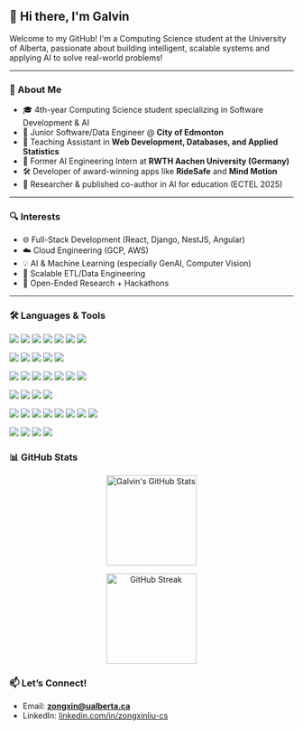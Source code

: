 ## 👋 Hi there, I'm Galvin

Welcome to my GitHub! I'm a Computing Science student at the University of Alberta, passionate about building intelligent, scalable systems and applying AI to solve real-world problems!

---

### 🚀 About Me

* 🎓 4th-year Computing Science student specializing in Software Development & AI
* 💼 Junior Software/Data Engineer @ **City of Edmonton**
* 📓 Teaching Assistant in **Web Development, Databases, and Applied Statistics**
* 🤖 Former AI Engineering Intern at **RWTH Aachen University (Germany)**
* 🛠️ Developer of award-winning apps like **RideSafe** and **Mind Motion**
* 🧪 Researcher & published co-author in AI for education (ECTEL 2025)

---

### 🔍 Interests

* 🌐 Full-Stack Development (React, Django, NestJS, Angular)
* ☁️ Cloud Engineering (GCP, AWS)
* 💡 AI & Machine Learning (especially GenAI, Computer Vision)
* 🧰 Scalable ETL/Data Engineering
* 🧩 Open-Ended Research + Hackathons

---


### 🛠️ Languages & Tools

<p>
  <img src="https://img.shields.io/badge/Python-3776AB?style=flat&logo=python&logoColor=white" />
  <img src="https://img.shields.io/badge/C%23-239120?style=flat&logo=c-sharp&logoColor=white" />
  <img src="https://img.shields.io/badge/Java-007396?style=flat&logo=java&logoColor=white" />
  <img src="https://img.shields.io/badge/JavaScript-F7DF1E?style=flat&logo=javascript&logoColor=black" />
  <img src="https://img.shields.io/badge/C-00599C?style=flat&logo=c&logoColor=white" />
  <img src="https://img.shields.io/badge/C++-00599C?style=flat&logo=c%2B%2B&logoColor=white" />
  <img src="https://img.shields.io/badge/SQL-4479A1?style=flat&logo=sqlite&logoColor=white" />
</p>
<p>
  <img src="https://img.shields.io/badge/NestJS-E0234E?style=flat&logo=nestjs&logoColor=white" />
  <img src="https://img.shields.io/badge/Java-ED8B00?style=flat&logo=openjdk&logoColor=white" />
  <img src="https://img.shields.io/badge/Django-092E20?style=flat&logo=django&logoColor=white" />
  <img src="https://img.shields.io/badge/Flask-000000?style=flat&logo=flask&logoColor=white" />
  <img src="https://img.shields.io/badge/REST_API-02569B?style=flat&logo=fastapi&logoColor=white" />
</p>
<p>
  <img src="https://img.shields.io/badge/React-61DAFB?style=flat&logo=react&logoColor=black" />
  <img src="https://img.shields.io/badge/React_Native-61DAFB?style=flat&logo=react&logoColor=black" />
  <img src="https://img.shields.io/badge/Angular-DD0031?style=flat&logo=angular&logoColor=white" />
  <img src="https://img.shields.io/badge/HTML5-E34F26?style=flat&logo=html5&logoColor=white" />
  <img src="https://img.shields.io/badge/CSS3-1572B6?style=flat&logo=css3&logoColor=white" />
  <img src="https://img.shields.io/badge/Bootstrap-7952B3?style=flat&logo=bootstrap&logoColor=white" />
  <img src="https://img.shields.io/badge/TailwindCSS-06B6D4?style=flat&logo=tailwind-css&logoColor=white" />
</p>
<p>
  <img src="https://img.shields.io/badge/PostgreSQL-336791?style=flat&logo=postgresql&logoColor=white" />
  <img src="https://img.shields.io/badge/SQLite-003B57?style=flat&logo=sqlite&logoColor=white" />
  <img src="https://img.shields.io/badge/BigQuery-4285F4?style=flat&logo=google-cloud&logoColor=white" />
  <img src="https://img.shields.io/badge/MongoDB-47A248?style=flat&logo=mongodb&logoColor=white" />
</p>
<p>
  <img src="https://img.shields.io/badge/FME-ED1C24?style=flat&logo=datawrapper&logoColor=white" />
  <img src="https://img.shields.io/badge/dbt-FF694B?style=flat&logo=dbt&logoColor=white" />
  <img src="https://img.shields.io/badge/Dataform-4285F4?style=flat&logo=googlecloud&logoColor=white" />
  <img src="https://img.shields.io/badge/BigQuery-4285F4?style=flat&logo=googlecloud&logoColor=white" />
  <img src="https://img.shields.io/badge/Google%20Apps%20Script-4285F4?style=flat&logo=google&logoColor=white" />
  <img src="https://img.shields.io/badge/Tableau-E97627?style=flat&logo=tableau&logoColor=white" />
  <img src="https://img.shields.io/badge/Power%20BI-F2C811?style=flat&logo=powerbi&logoColor=black" />
  <img src="https://img.shields.io/badge/Google%20Sheets-34A853?style=flat&logo=googlesheets&logoColor=white" />
</p>
<p>
  <img src="https://img.shields.io/badge/GCP-4285F4?style=flat&logo=google-cloud&logoColor=white" />
  <img src="https://img.shields.io/badge/AWS-232F3E?style=flat&logo=amazon-aws&logoColor=white" />
  <img src="https://img.shields.io/badge/Git-F05032?style=flat&logo=git&logoColor=white" />
  <img src="https://img.shields.io/badge/Docker-2496ED?style=flat&logo=docker&logoColor=white" />
</p>

### 📊 GitHub Stats

<p align="center">
  <img src="https://github-readme-stats.vercel.app/api?username=Galvinn&show_icons=true&theme=radical" alt="Galvin's GitHub Stats" height="160" #gh-dark-mode-only />
</p>

<p align="center">
  <img src="https://github-readme-streak-stats.herokuapp.com/?user=Galvinn&theme=radical" alt="GitHub Streak" height="160" #gh-dark-mode-only />
</p>

### 📫 Let’s Connect!
- Email: **zongxin@ualberta.ca**
- LinkedIn: [linkedin.com/in/zongxinliu-cs](https://www.linkedin.com/in/zongxinliu-cs/)
